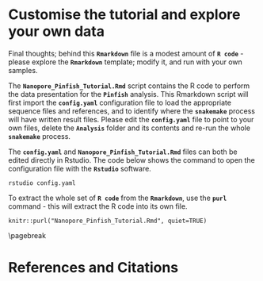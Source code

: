 

# Customise the tutorial and explore your own data

Final thoughts; behind this **`Rmarkdown`** file is a modest amount of **`R code`** - please explore the **`Rmarkdown`** template; modify it, and run with your own samples.

The **`Nanopore_Pinfish_Tutorial.Rmd`** script contains the R code to perform the data presentation for the **`Pinfish`** analysis. This Rmarkdown script will first import the **`config.yaml`** configuration file to load the appropriate sequence files and references, and to identify where the **`snakemake`** process will have written result files. Please edit the **`config.yaml`** file to point to your own files, delete the **`Analysis`** folder and its contents and re-run the whole **`snakemake`** process. 

The **`config.yaml`** and **`Nanopore_Pinfish_Tutorial.Rmd`** files can both be edited directly in Rstudio. The code below shows the command to open the configuration file with the **`Rstudio`** software.

```
rstudio config.yaml
```



To extract the whole set of **`R code`** from the **`Rmarkdown`**, use the **`purl`** command - this will extract the R code into its own file.

```
knitr::purl("Nanopore_Pinfish_Tutorial.Rmd", quiet=TRUE)
```


\pagebreak



# References and Citations

